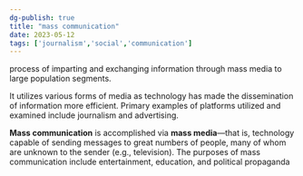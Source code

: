 ```yaml
---
dg-publish: true
title: "mass communication"
date: 2023-05-12
tags: ['journalism','social','communication']
---
```


process of imparting and exchanging information through mass media to large population segments. 

It utilizes various forms of media as technology has made the dissemination of information more efficient. Primary examples of platforms utilized and examined include journalism and advertising.

**Mass communication** is accomplished via **mass media**—that is, technology capable of sending messages to great numbers of people, many of whom are unknown to the sender (e.g., television). The purposes of mass communication include entertainment, education, and political propaganda